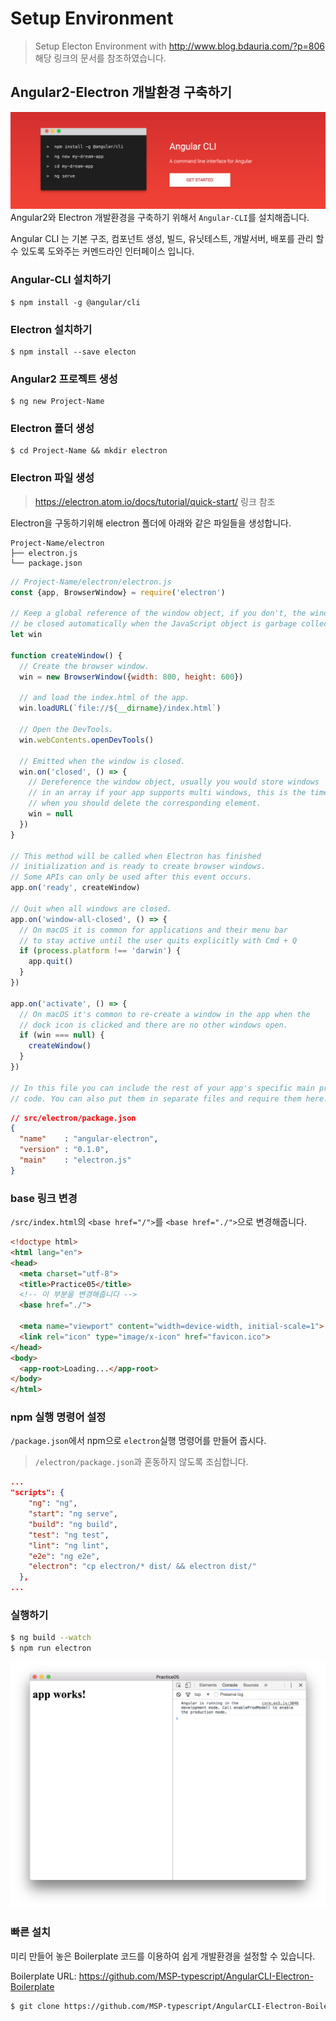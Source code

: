 # Setup Environment
> Setup Electon Environment with <http://www.blog.bdauria.com/?p=806> 해당 링크의 문서를 참조하였습니다.

## Angular2-Electron 개발환경 구축하기
![](/assets/img/angular-cli.png)
Angular2와 Electron 개발환경을 구축하기 위해서 `Angular-CLI`를 설치해줍니다.

Angular CLI 는 기본 구조, 컴포넌트 생성, 빌드, 유닛테스트, 개발서버, 배포를 관리 할 수 있도록 도와주는 커멘드라인 인터페이스 입니다.

### Angular-CLI 설치하기
```Shell
$ npm install -g @angular/cli
```

### Electron 설치하기
```Shell
$ npm install --save electon
```

### Angular2 프로젝트 생성
```Shell
$ ng new Project-Name
```

### Electron 폴더 생성
```Shell
$ cd Project-Name && mkdir electron
```

### Electron 파일 생성
> <https://electron.atom.io/docs/tutorial/quick-start/> 링크 참조

Electron을 구동하기위해 electron 폴더에 아래와 같은 파일들을 생성합니다.

```
Project-Name/electron
├── electron.js
└── package.json
```


```js
// Project-Name/electron/electron.js
const {app, BrowserWindow} = require('electron')

// Keep a global reference of the window object, if you don't, the window will
// be closed automatically when the JavaScript object is garbage collected.
let win

function createWindow() {
  // Create the browser window.
  win = new BrowserWindow({width: 800, height: 600})

  // and load the index.html of the app.
  win.loadURL(`file://${__dirname}/index.html`)

  // Open the DevTools.
  win.webContents.openDevTools()

  // Emitted when the window is closed.
  win.on('closed', () => {
    // Dereference the window object, usually you would store windows
    // in an array if your app supports multi windows, this is the time
    // when you should delete the corresponding element.
    win = null
  })
}

// This method will be called when Electron has finished
// initialization and is ready to create browser windows.
// Some APIs can only be used after this event occurs.
app.on('ready', createWindow)

// Quit when all windows are closed.
app.on('window-all-closed', () => {
  // On macOS it is common for applications and their menu bar
  // to stay active until the user quits explicitly with Cmd + Q
  if (process.platform !== 'darwin') {
    app.quit()
  }
})

app.on('activate', () => {
  // On macOS it's common to re-create a window in the app when the
  // dock icon is clicked and there are no other windows open.
  if (win === null) {
    createWindow()
  }
})

// In this file you can include the rest of your app's specific main process
// code. You can also put them in separate files and require them here.

```

```json
// src/electron/package.json
{
  "name"    : "angular-electron",
  "version" : "0.1.0",
  "main"    : "electron.js"
}
```

### base 링크 변경
`/src/index.html`의 `<base href="/">`를 `<base href="./">`으로 변경해줍니다.

```html
<!doctype html>
<html lang="en">
<head>
  <meta charset="utf-8">
  <title>Practice05</title>
  <!-- 이 부분을 변경해줍니다 -->
  <base href="./">

  <meta name="viewport" content="width=device-width, initial-scale=1">
  <link rel="icon" type="image/x-icon" href="favicon.ico">
</head>
<body>
  <app-root>Loading...</app-root>
</body>
</html>
```

### npm 실행 명령어 설정
`/package.json`에서 npm으로 `electron`실행 명령어를 만들어 줍시다.

> `/electron/package.json`과 혼동하지 않도록 조심합니다.

```json
...
"scripts": {
    "ng": "ng",
    "start": "ng serve",
    "build": "ng build",
    "test": "ng test",
    "lint": "ng lint",
    "e2e": "ng e2e",
    "electron": "cp electron/* dist/ && electron dist/"
  },
...

```

### 실행하기
```Bash
$ ng build --watch
$ npm run electron
```

![](/assets/capture/helloworld.png)


### 빠른 설치
미리 만들어 놓은 Boilerplate 코드를 이용하여 쉽게 개발환경을 설정할 수 있습니다.

Boilerplate URL: <https://github.com/MSP-typescript/AngularCLI-Electron-Boilerplate>

```Bash
$ git clone https://github.com/MSP-typescript/AngularCLI-Electron-Boilerplate Project-Name
```
